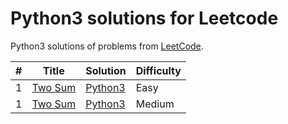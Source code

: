 # Python3 solutions for Leetcode
Python3 solutions of problems from [LeetCode](https://leetcode.com/).

| # | Title | Solution | Difficulty |
|---| ----- | ---------- | ---------- |
|1|[Two Sum](https://leetcode.com/problems/two-sum/)|[Python3](solution/1.py)|Easy|
|1|[Two Sum](https://leetcode.com/problems/two-sum/)|[Python3](solution/2.py)|Medium|
